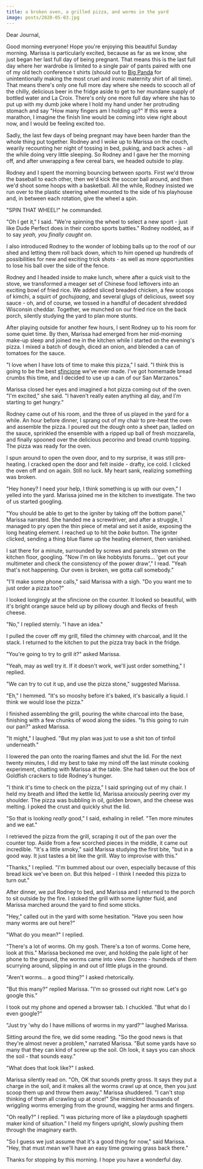 ```yaml
---
title: a broken oven, a grilled pizza, and worms in the yard
image: posts/2020-05-03.jpg
---
```


Dear Journal,

Good morning everyone!  Hope you're enjoying this beautiful Sunday
morning.  Marissa is particularly excited, because as far as we know,
she just began her last full day of being pregnant.  That means this
is the last full day where her wardrobe is limited to a single pair of
pants paired with one of my old tech conference t shirts (should out
to [Big Panda] for unintentionally making the most cruel and ironic
maternity shirt of all time).  That means there's only one full more
day where she needs to scooch all of the chilly, delicious beer in the
fridge aside to get to her mundane supply of bottled water and La
Croix.  There's only one more full day where she has to put up with my
dumb joke where I hold my hand under her protruding stomach and say
"How many fingers am I holding up?"  If this were a marathon, I
imagine the finish line would be coming into view right about now, and
I would be feeling excited too.

Sadly, the last few days of being pregnant may have been harder than
the whole thing put together.  Rodney and I woke up to Marissa on the
couch, wearily recounting her night of tossing in bed, puking, and
back aches - all the while doing very little sleeping.  So Rodney and
I gave her the morning off, and after unwrapping a few cereal bars, we
headed outside to play.

Rodney and I spent the morning bouncing between sports.  First we'd
throw the baseball to each other, then we'd kick the soccer ball
around, and then we'd shoot some hoops with a basketball.  All the
while, Rodney insisted we run over to the plastic steering wheel
mounted to the side of his playhouse and, in between each rotation,
give the wheel a spin.

"SPIN THAT WHEEL!" he commanded.

"Oh I get it," I said.  "We're spinning the wheel to select a new
sport - just like Dude Perfect does in their combo sports battles."
Rodney nodded, as if to say _yeah, you finally caught on_.

I also introduced Rodney to the wonder of lobbing balls up to the roof
of our shed and letting them roll back down, which to him opened up
hundreds of possibilities for new and exciting trick shots - as well
as more opportunities to lose his ball over the side of the fence.

Rodney and I headed inside to make lunch, where after a quick visit to
the stove, we transformed a meager set of Chinese food leftovers into
an exciting bowl of fried rice.  We added sliced breaded chicken, a
few scoops of kimchi, a squirt of _gochujaang_, and several glugs of
delicious, sweet soy sauce - oh, and of course, we tossed in a handful
of decadent shredded Wisconsin cheddar.  Together, we munched on our
fried rice on the back porch, silently studying the yard to plan more
stunts.

After playing outside for another few hours, I sent Rodney up to his
room for some quiet time.  By then, Marissa had emerged from her
mid-morning make-up sleep and joined me in the kitchen while I started
on the evening's pizza.  I mixed a batch of dough, diced an onion, and
blended a can of tomatoes for the sauce.

"I love when I have lots of time to make this pizza," I said.  "I
think this is going to be the best [sfincione] we've ever made.  I've
got homemade bread crumbs this time, and I decided to use up a can of
our San Marzanos."  

Marissa closed her eyes and imagined a hot pizza coming out of the
oven.  "I'm excited," she said.  "I haven't really eaten anything all
day, and I'm starting to get hungry."

Rodney came out of his room, and the three of us played in the yard
for a while.  An hour before dinner, I sprang out of my chair to
pre-heat the oven and assemble the pizza.  I poured out the dough onto
a sheet pan, ladled on the sauce, sprinkled the ensemble with a ripped
up ball of fresh mozzarella, and finally spooned over the delicious
pecorino and bread crumb topping.  The pizza was ready for the oven.

I spun around to open the oven door, and to my surprise, it was still
pre-heating.  I cracked open the door and felt inside - drafty, ice
cold.  I clicked the oven off and on again.  Still no luck.  My heart
sank, realizing something was broken.

"Hey honey?  I need your help, I think something is up with our oven,"
I yelled into the yard.  Marissa joined me in the kitchen to
investigate.  The two of us started googling.

"You should be able to get to the igniter by taking off the bottom
panel," Marissa narrated.  She handed me a screwdriver, and after a
struggle, I managed to pry open the thin piece of metal and set it
aside, exposing the long heating element.  I reached up to hit the
_bake_ button.  The igniter clicked, sending a thing blue flame up the
heating element, then vanished.

I sat there for a minute, surrounded by screws and panels strewn on
the kitchen floor, googling.  "Now I'm on like hobbyists
forums... 'get out your multimeter and check the consistency of the
power draw'," I read.  "Yeah that's not happening.  Our oven is
broken, we gotta call somebody."

"I'll make some phone calls," said Marissa with a sigh.  "Do you want
me to just order a pizza too?"

I looked longingly at the sfincione on the counter.  It looked so
beautiful, with it's bright orange sauce held up by pillowy dough and
flecks of fresh cheese.

"No," I replied sternly.  "I have an idea."

I pulled the cover off my grill, filled the chimney with charcoal, and
lit the stack.  I returned to the kitchen to put the pizza tray back
in the fridge.

"You're going to try to grill it?" asked Marissa.

"Yeah, may as well try it.  If it doesn't work, we'll just order
something," I replied.

"We can try to cut it up, and use the pizza stone," suggested
Marissa.

"Eh," I hemmed.  "It's so mooshy before it's baked, it's basically a
liquid.  I think we would lose the pizza."

I finished assembling the grill, pouring the white charcoal into the
base, finishing with a few chunks of wood along the sides.  "Is this
going to ruin our pan?" asked Marissa.

"It might," I laughed.  "But my plan was just to use a shit ton of
tinfoil underneath."

I lowered the pan onto the roaring flames and shut the lid.  For the
next twenty minutes, I did my best to take my mind off the last minute
cooking experiment, chatting with Marissa at the table.  She had taken
out the box of Goldfish crackers to tide Rodney's hunger.

"I think it's time to check on the pizza," I said springing out of my
chair.  I held my breath and lifted the kettle lid, Marissa anxiously
peering over my shoulder.  The pizza was bubbling in oil, golden
brown, and the cheese was melting.  I poked the crust and quickly shut
the lid.

"So that is looking _really_ good," I said, exhaling in relief.  "Ten
more minutes and we eat."

I retrieved the pizza from the grill, scraping it out of the pan over
the counter top.  Aside from a few scorched pieces in the middle, it
came out incredible.  "It's a little smoky," said Marissa studying the
first bite, "but in a good way.  It just tastes a bit like the grill.
Way to improvise with this."

"Thanks," I replied.  "I'm bummed about our oven, especially because
of this bread kick we've been on.  But this helped - I think I needed
this pizza to turn out."

After dinner, we put Rodney to bed, and Marissa and I returned to the
porch to sit outside by the fire.  I stoked the grill with some
lighter fluid, and Marissa marched around the yard to find some
sticks.

"Hey," called out in the yard with some hesitation.  "Have you seen
how many worms are out here?"

"What do you mean?" I replied.

"There's a lot of worms.  Oh my gosh.  There's a ton of worms.  Come
here, look at this."  Marissa beckoned me over, and holding the pale
light of her phone to the ground, the worms came into view.  Dozens -
hundreds of them scurrying around, slipping in and out of little plugs
in the ground.

"Aren't worms... a good thing?" I asked rhetorically.

"But this many?" replied Marissa.  "I'm so grossed out right now.
Let's go google this."

I took out my phone and opened a browser tab.  I chuckled.  "But what
do I even google?"

"Just try 'why do I have millions of worms in my yard?'" laughed
Marissa.

Sitting around the fire, we did some reading.  "So the good news is
that they're almost never a problem," narrated Marissa.  "But some
yards have so many that they can kind of screw up the soil.  Oh look,
it says you can shock the soil - that sounds easy."

"What does that look like?" I asked.

Marissa silently read on.  "Oh, OK that sounds pretty gross.  It says
they put a charge in the soil, and it makes all the worms crawl up at
once, then you just scoop them up and throw them away."  Marissa
shuddered.  "I can't stop thinking of them all crawling up at once!"
She mimicked thousands of wriggling worms emerging from the ground,
wagging her arms and fingers.

"Oh really?" I replied.  "I was picturing more of like a playdough
spaghetti maker kind of situation."  I held my fingers upright, slowly
pushing them through the imaginary earth.

"So I guess we just assume that it's a good thing for now," said
Marissa.  "Hey, that must mean we'll have an easy time growing grass
back there."

Thanks for stopping by this morning.  I hope you have a wonderful day.

[Big Panda]: https://www.bigpanda.io
[sfincione]: https://cookbook.reckerfamily.com/sfincione/

